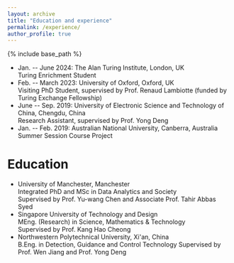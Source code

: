 ```yaml
---
layout: archive
title: "Education and experience"
permalink: /experience/
author_profile: true
---
```


{% include base_path %}

- Jan. -- June 2024: The Alan Turing Institute, London, UK<br>
  Turing Enrichment Student
- Feb. -- March 2023: University of Oxford, Oxford, UK<br>
  Visiting PhD Student, supervised by Prof. Renaud Lambiotte (funded by Turing Exchange Fellowship)
- June -- Sep. 2019: University of Electronic Science and Technology of China, Chengdu, China<br>
  Research Assistant, supervised by Prof. Yong Deng
- Jan. -- Feb. 2019: Australian National University, Canberra, Australia<br>
  Summer Session Course Project


Education
======
- University of Manchester, Manchester<br>
  Integrated PhD and MSc in Data Analytics and Society<br>
  Supervised by Prof. Yu-wang Chen and Associate Prof. Tahir Abbas Syed
- Singapore University of Technology and Design<br>
  MEng. (Research) in Science, Mathematics & Technology<br>
  Supervised by Prof. Kang Hao Cheong
- Northwestern Polytechnical University, Xi'an, China<br>
  B.Eng. in Detection, Guidance and Control Technology
  Supervised by Prof. Wen Jiang and Prof. Yong Deng

